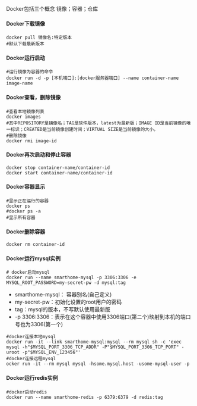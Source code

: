 Docker包括三个概念 镜像；容器；仓库

#### Docker下载镜像

```
docker pull 镜像名:特定版本
#默认下载最新版本
```

#### Docker运行启动

```
#运行镜像为容器的命令
docker run -d -p [本机端口]:[docker服务器端口] --name container-name image-name
```

#### Docker查看，删除镜像

```
#查看本地镜像列表
docker images
#其中REPOSITORY是镜像名；TAG是软件版本，latest为最新版；IMAGE ID是当前镜像的唯一标识；CREATED是当前镜像创建时间；VIRTUAL SIZE是当前镜像的大小。
#删除镜像
docker rmi image-id
```

#### Docker再次启动和停止容器

```
docker stop container-name/container-id 
docker start container-name/container-id 
```

#### Docker容器显示

```
#显示正在运行的容器
docker ps
#docker ps -a
#显示所有容器
```



#### Docker删除容器

```
docker rm container-id 
```

#### Docker运行mysql实例

```
# docker启动mysql
docker run --name smarthome-mysql -p 3306:3306 -e MYSQL_ROOT_PASSWORD=my-secret-pw -d mysql:tag
```

- smarthome-mysql： 容器别名(自己定义)
- my-secret-pw：初始化设置的root用户的密码
- tag：mysql的版本，不写默认使用最新版
- -p 3306:3306：表示在这个容器中使用3306端口(第二个)映射到本机的端口号也为3306(第一个)

```
#docker连接本地mysql
docker run -it --link smarthome-mysql:mysql --rm mysql sh -c 'exec mysql -h"$MYSQL_PORT_3306_TCP_ADDR" -P"$MYSQL_PORT_3306_TCP_PORT" -uroot -p"$MYSQL_ENV_123456"'
#docker连接远程mysql
ocker run -it --rm mysql mysql -hsome.mysql.host -usome-mysql-user -p
```

#### Docker运行redis实例

```
#docker启动redis
docker run --name smarthome-redis -p 6379:6379 -d redis:tag
```

